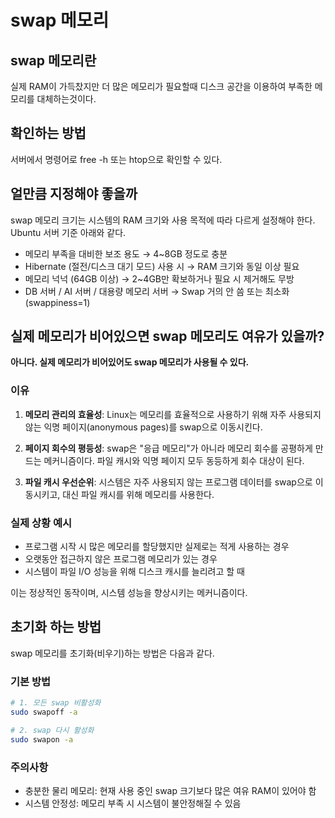 # swap 메모리

## swap 메모리란

실제 RAM이 가득찼지만 더 많은 메모리가 필요할때 디스크 공간을 이용하여 부족한 메모리를 대체하는것이다.

## 확인하는 방법

서버에서 명령어로 free -h 또는 htop으로 확인할 수 있다.

## 얼만큼 지정해야 좋을까

swap 메모리 크기는 시스템의 RAM 크기와 사용 목적에 따라 다르게 설정해야 한다.
Ubuntu 서버 기준 아래와 같다.

- 메모리 부족을 대비한 보조 용도 → 4~8GB 정도로 충분
- Hibernate (절전/디스크 대기 모드) 사용 시 → RAM 크기와 동일 이상 필요
- 메모리 넉넉 (64GB 이상) → 2~4GB만 확보하거나 필요 시 제거해도 무방
- DB 서버 / AI 서버 / 대용량 메모리 서버 → Swap 거의 안 씀 또는 최소화 (swappiness=1)

## 실제 메모리가 비어있으면 swap 메모리도 여유가 있을까?

**아니다. 실제 메모리가 비어있어도 swap 메모리가 사용될 수 있다.**

### 이유

1. **메모리 관리의 효율성**: Linux는 메모리를 효율적으로 사용하기 위해 자주 사용되지 않는 익명 페이지(anonymous pages)를 swap으로 이동시킨다.

2. **페이지 회수의 평등성**: swap은 "응급 메모리"가 아니라 메모리 회수를 공평하게 만드는 메커니즘이다. 파일 캐시와 익명 페이지 모두 동등하게 회수 대상이 된다.

3. **파일 캐시 우선순위**: 시스템은 자주 사용되지 않는 프로그램 데이터를 swap으로 이동시키고, 대신 파일 캐시를 위해 메모리를 사용한다.

### 실제 상황 예시

- 프로그램 시작 시 많은 메모리를 할당했지만 실제로는 적게 사용하는 경우
- 오랫동안 접근하지 않은 프로그램 메모리가 있는 경우
- 시스템이 파일 I/O 성능을 위해 디스크 캐시를 늘리려고 할 때

이는 정상적인 동작이며, 시스템 성능을 향상시키는 메커니즘이다.

## 초기화 하는 방법

swap 메모리를 초기화(비우기)하는 방법은 다음과 같다.

### 기본 방법

```bash
# 1. 모든 swap 비활성화
sudo swapoff -a

# 2. swap 다시 활성화
sudo swapon -a
```

### 주의사항

- 충분한 물리 메모리: 현재 사용 중인 swap 크기보다 많은 여유 RAM이 있어야 함
- 시스템 안정성: 메모리 부족 시 시스템이 불안정해질 수 있음
